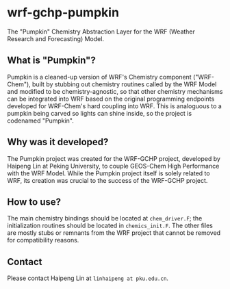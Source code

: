 # wrf-gchp-pumpkin

The "Pumpkin" Chemistry Abstraction Layer for the WRF (Weather Research and Forecasting) Model.

## What is "Pumpkin"?

Pumpkin is a cleaned-up version of WRF's Chemistry component ("WRF-Chem"), built by stubbing out chemistry routines called by the WRF Model and modified to be chemistry-agnostic, so that other chemistry mechanisms can be integrated into WRF based on the original programming endpoints developed for WRF-Chem's hard coupling into WRF. This is analoguous to a pumpkin being carved so lights can shine inside, so the project is codenamed "Pumpkin".

## Why was it developed?

The Pumpkin project was created for the WRF-GCHP project, developed by Haipeng Lin at Peking University, to couple GEOS-Chem High Performance with the WRF Model. While the Pumpkin project itself is solely related to WRF, its creation was crucial to the success of the WRF-GCHP project.

## How to use?

The main chemistry bindings should be located at `chem_driver.F`; the initialization routines should be located in `chemics_init.F`. The other files are mostly stubs or remnants from the WRF project that cannot be removed for compatibility reasons.

## Contact

Please contact Haipeng Lin at `linhaipeng at pku.edu.cn`.